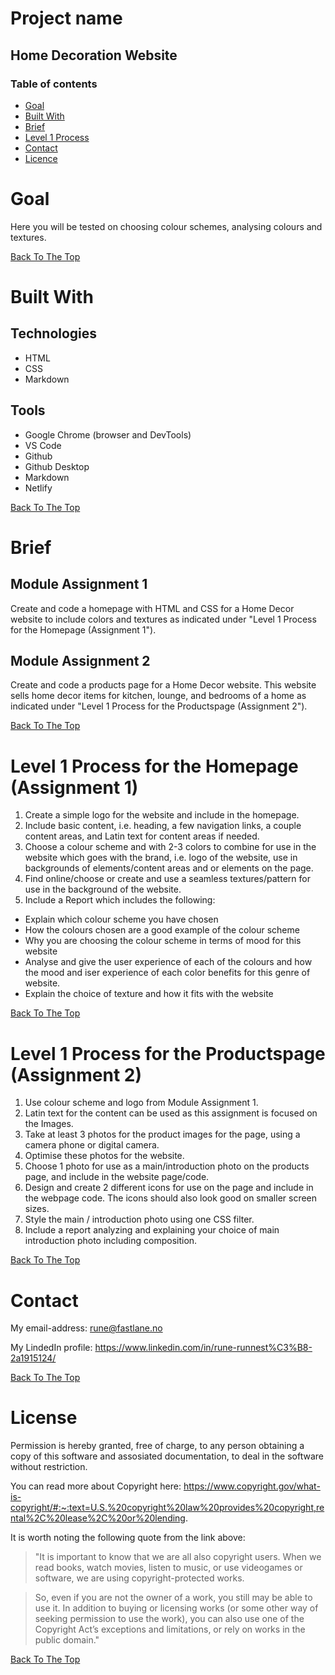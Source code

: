 # Project name
## Home Decoration Website

### Table of contents

- [Goal](#goal)
- [Built With](#built-with)
- [Brief](#brief)
- [Level 1 Process](#process)
- [Contact](#contact)
- [Licence](#license)

# Goal
Here you will be tested on choosing colour schemes, analysing colours and textures.


[Back To The Top](#project-name)

# Built With

## Technologies
- HTML
- CSS
- Markdown


## Tools
- Google Chrome (browser and DevTools)
- VS Code
- Github
- Github Desktop
- Markdown
- Netlify


[Back To The Top](#project-name)

# Brief
## Module Assignment 1

Create and code a homepage with HTML and CSS for a Home Decor website to include colors and textures as indicated under "Level 1 Process for the Homepage (Assignment 1"). 

## Module Assignment 2

Create and code a products page for a Home Decor website. This website sells home decor items for kitchen, lounge, and bedrooms of a home as indicated under "Level 1 Process for the Productspage (Assignment 2"). 

[Back To The Top](#project-name)


# Level 1 Process for the Homepage (Assignment 1)
1. Create a simple logo for the website and include in the homepage.
2. Include basic content, i.e. heading, a few navigation links, a couple content areas, and Latin text for content areas if needed.
3. Choose a colour scheme and with 2-3 colors to combine for use in the website which goes with the brand, i.e. logo of the website, use in backgrounds of elements/content areas and or elements on the page.
4. Find online/choose or create and use a seamless textures/pattern for use in the background of the website.
5. Include a Report which includes the following:
- Explain which colour scheme you have chosen
- How the colours chosen are a good example of the colour scheme
- Why you are choosing the colour scheme in terms of mood for this website
- Analyse and give the user experience of each of the colours and how the mood and iser experience of each color benefits for this genre of website.
- Explain the choice of texture and how it fits with the website

[Back To The Top](#project-name)

# Level 1 Process for the Productspage (Assignment 2)
1. Use colour scheme and logo from Module Assignment 1.
2. Latin text for the content can be used as this assignment is focused on the Images.
3. Take at least 3 photos for the product images for the page, using a camera phone or digital camera.
4. Optimise these photos for the website.
5. Choose 1 photo for use as a main/introduction photo on the products page, and include in the website page/code.
6. Design and create 2 different icons for use on the page and include in the webpage code. The icons should also look good on smaller screen sizes.
7. Style the main / introduction photo using one CSS filter.
8. Include a report analyzing and explaining your choice of main introduction photo including composition.

[Back To The Top](#project-name)

# Contact
My email-address: rune@fastlane.no

My LindedIn profile: https://www.linkedin.com/in/rune-runnest%C3%B8-2a1915124/

[Back To The Top](#project-name)

# License
Permission is hereby granted, free of charge, to any person obtaining a copy of this software and assosiated documentation, to deal in the software without restriction. 

You can read more about Copyright here:
https://www.copyright.gov/what-is-copyright/#:~:text=U.S.%20copyright%20law%20provides%20copyright,rental%2C%20lease%2C%20or%20lending.

It is worth noting the following quote from the link above:
> "It is important to know that we are all also copyright users. When we read books, watch movies, listen to music, or use videogames or software, we are using copyright-protected works.

> So, even if you are not the owner of a work, you still may be able to use it. In addition to buying or licensing works (or some other way of seeking permission to use the work), you can also use one of the Copyright Act’s exceptions and limitations, or rely on works in the public domain."


[Back To The Top](#project-name)





